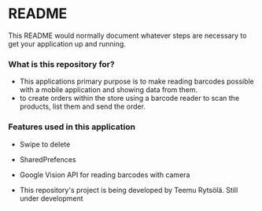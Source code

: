 # README #

This README would normally document whatever steps are necessary to get your application up and running.

### What is this repository for? ###

* This applications primary purpose is to make reading barcodes possible with a mobile application and showing data from them.
* to create orders within the store using a barcode reader to scan the products, list them and send the order.

### Features used in this application ###

* Swipe to delete
* SharedPrefences
* Google Vision API for reading barcodes with camera

* This repository's project is being developed by Teemu Rytsölä.
Still under development
